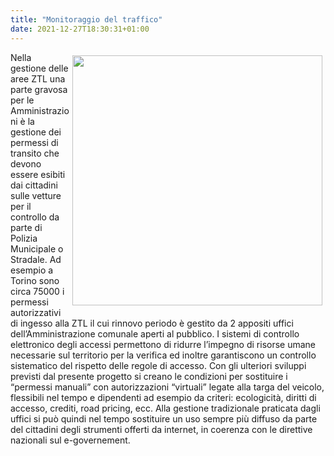 ```yaml
---
title: "Monitoraggio del traffico"
date: 2021-12-27T18:30:31+01:00
---
```


<img src="/img/varco_ztl.jpg" style="margin: 5px; float: right; width:400px;  border:0" >
Nella gestione delle aree ZTL una parte gravosa per le Amministrazioni è la gestione dei permessi di transito che devono essere esibiti dai cittadini sulle vetture per il controllo da parte di Polizia Municipale o Stradale. Ad esempio a Torino sono circa 75000 i permessi autorizzativi di ingesso alla ZTL il cui rinnovo periodo è gestito da 2 appositi uffici dell’Amministrazione comunale aperti al pubblico. I sistemi di controllo elettronico degli accessi permettono di ridurre l’impegno di risorse umane necessarie sul territorio per la verifica ed inoltre garantiscono un controllo sistematico del rispetto delle regole di accesso. Con gli ulteriori sviluppi previsti dal presente progetto si creano le condizioni per sostituire i “permessi manuali” con autorizzazioni “virtuali” legate alla targa del veicolo, flessibili nel tempo e dipendenti ad esempio da criteri: ecologicità, diritti di accesso, crediti, road pricing, ecc. Alla gestione tradizionale praticata dagli uffici si può quindi nel tempo sostituire un uso sempre più diffuso da parte del cittadini degli strumenti offerti da internet, in coerenza con le direttive nazionali sul e-governement.